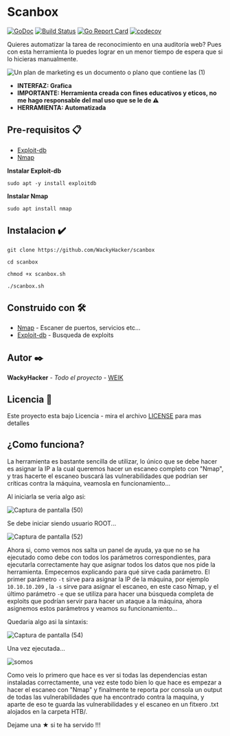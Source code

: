 # Scanbox

[![GoDoc](https://godoc.org/github.com/moby/buildkit?status.svg)](https://godoc.org/github.com/moby/buildkit/client/llb)
[![Build Status](https://github.com/moby/buildkit/workflows/build/badge.svg)](https://github.com/moby/buildkit/actions?query=workflow%3Abuild)
[![Go Report Card](https://goreportcard.com/badge/github.com/moby/buildkit)](https://goreportcard.com/report/github.com/moby/buildkit)
[![codecov](https://codecov.io/gh/moby/buildkit/branch/master/graph/badge.svg)](https://codecov.io/gh/moby/buildkit)

Quieres automatizar la tarea de reconocimiento en una auditoría web? Pues con esta herramienta 
lo puedes lograr en un menor tiempo de espera que si lo hicieras manualmente.

![Un plan de marketing es un documento o plano que contiene las (1)](https://user-images.githubusercontent.com/69093629/105557857-83ac5780-5d0d-11eb-9954-f3aa1e285eb9.png)

- **INTERFAZ: Grafica**
- **IMPORTANTE: Herramienta creada con fines educativos y eticos, no me hago responsable del 
mal uso que se le de ⚠️**
- **HERRAMIENTA: Automatizada**

## Pre-requisitos 📋

* [Exploit-db](https://www.exploit-db.com/) 
* [Nmap](https://nmap.org/) 


**Instalar Exploit-db**
```
sudo apt -y install exploitdb
```
**Instalar Nmap**
```
sudo apt install nmap 
``` 
## Instalacion ✔️
```
git clone https://github.com/WackyHacker/scanbox
```
```
cd scanbox
```
```
chmod +x scanbox.sh
```
```
./scanbox.sh
```
## Construido con 🛠️

* [Nmap](https://nmap.org/) - Escaner de puertos, servicios etc...
* [Exploit-db](https://www.exploit-db.com/) - Busqueda de exploits 

## Autor ✒️

**WackyHacker** - *Todo el proyecto* - [WEIK](https://github.com/WackyHacker)

## Licencia 📄

Este proyecto esta bajo Licencia - mira el archivo [LICENSE](https://github.com/WackyHacker/scanbox/blob/master/LICENSE) para mas detalles

## ¿Como funciona?

La herramienta es bastante sencilla de utilizar, lo único que se debe hacer es asignar la IP a la cual queremos hacer un escaneo completo con "Nmap", y tras hacerte el escaneo buscará las vulnerabilidades que podrían ser críticas contra la máquina, veamosla en funcionamiento...

Al iniciarla se veria algo asi: 

![Captura de pantalla (50)](https://user-images.githubusercontent.com/69093629/105560169-637f9700-5d13-11eb-9193-439508c033f8.png)
 
Se debe iniciar siendo usuario ROOT...

![Captura de pantalla (52)](https://user-images.githubusercontent.com/69093629/105560278-a0e42480-5d13-11eb-9b35-d2113ffdf25d.png)

Ahora si, como vemos nos salta un panel de ayuda, ya que no se ha ejecutado como debe con todos los parámetros correspondientes, para ejecutarla correctamente hay que asignar todos los datos que nos pide la herramienta. Empecemos explicando para qué sirve cada parámetro. El primer parámetro ``` -t ``` sirve para asignar la IP de la máquina, por ejemplo ``` 10.10.10.209``` , la ``` -s ``` sirve para asignar el escaneo, en este caso Nmap, y el último parámetro ``` -e ``` que se utiliza para hacer una búsqueda completa de exploits que podrían servir para hacer un ataque a la máquina, ahora asignemos estos parámetros y veamos su funcionamiento...

Quedaria algo asi la sintaxis:

![Captura de pantalla (54)](https://user-images.githubusercontent.com/69093629/105560739-02f15980-5d15-11eb-82d2-028507734387.png)

Una vez ejecutada...

![somos](https://user-images.githubusercontent.com/69093629/105561474-17365600-5d17-11eb-8da3-61600cb3cafc.gif)

 Como veis lo primero que hace es ver si todas las dependencias estan instaladas correctamente, una vez este todo bien lo que hace es empezar a hacer el escaneo con "Nmap" y finalmente te reporta por consola un output de todas las vulnerabilidades que ha encontrado contra la maquina, y aparte de eso te guarda las vulnerabilidades y el escaneo en un fitxero .txt alojados en la carpeta HTB/.

Dejame una ★ si te ha servido !!! 

